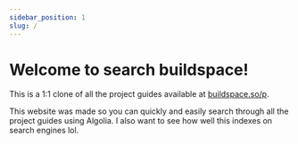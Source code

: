 ```yaml
---
sidebar_position: 1
slug: /
---
```


# Welcome to search buildspace!
This is a 1:1 clone of all the project guides available at [buildspace.so/p](https://buildspace.so/p).

This website was made so you can quickly and easily search through all the project guides using Algolia. I also want to see how well this indexes on search engines lol.
